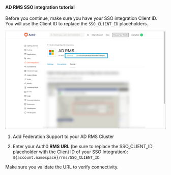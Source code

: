 #### AD RMS SSO integration tutorial

Before you continue, make sure you have your SSO integration Client ID. You will use the Client ID to replace the `SSO_CLIENT_ID` placeholders.

![Locate Client ID](/media/articles/dashboard/sso-integrations/settings-tutorial-clientid-ad-rms.png)

1. Add Federation Support to your AD RMS Cluster

2. Enter your Auth0 **RMS URL** (be sure to replace the SSO_CLIENT_ID placeholder with the Client ID of your SSO Integration):
`${account.namespace}/rms/SSO_CLIENT_ID`

Make sure you validate the URL to verify connectivity.
